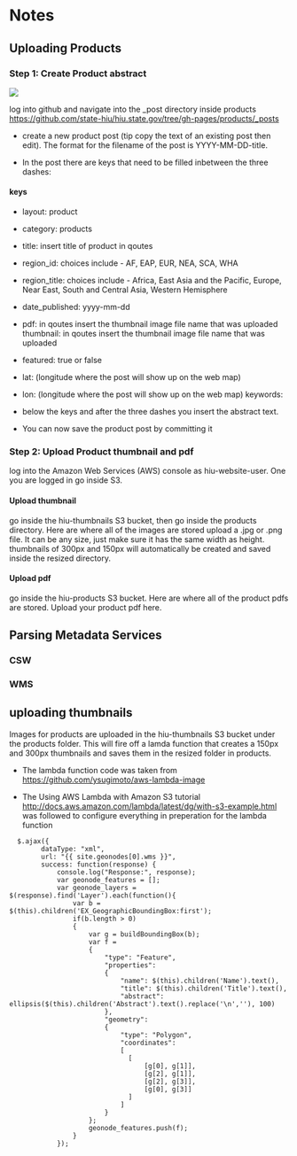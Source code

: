 # Notes

## Uploading Products

### Step 1: Create Product abstract

<img src="{{ site.baseurl }}/assets/img/repo_location.png">

log into github and navigate into the _post directory inside products https://github.com/state-hiu/hiu.state.gov/tree/gh-pages/products/_posts

- create a new product post (tip copy the text of an existing post then edit). The format for the filename of the post is YYYY-MM-DD-title.

- In the post there are keys that need to be filled inbetween the three dashes:

#### keys

- layout: product
- category: products
- title: insert title of product in qoutes
- region_id: choices include - AF, EAP, EUR, NEA, SCA, WHA
- region_title: choices include - Africa, East Asia and the Pacific, Europe, Near East, South and Central Asia, Western Hemisphere
- date_published: yyyy-mm-dd
- pdf: in qoutes insert the thumbnail image file name that was uploaded
thumbnail: in qoutes insert the thumbnail image file name that was uploaded
- featured: true or false 
- lat: (longitude where the post will show up on the web map)
- lon: (longitude where the post will show up on the web map)
keywords:

- below the keys and after the three dashes you insert the abstract text.

- You can now save the product post by committing it

### Step 2: Upload Product thumbnail and pdf

log into the Amazon Web Services (AWS) console as hiu-website-user. One you are logged in go inside S3.

#### Upload thumbnail

go inside the hiu-thumbnails S3 bucket, then go inside the products directory. Here are where all of the images are stored upload a .jpg or .png file. It can be any size, just make sure it has the same width as height. thumbnails of 300px and 150px will automatically be created and saved inside the resized directory.

#### Upload pdf

go inside the hiu-products S3 bucket. Here are where all of the product pdfs are stored. Upload your product pdf here.

## Parsing Metadata Services

### CSW

### WMS

## uploading thumbnails

Images for products are uploaded in the hiu-thumbnails S3 bucket under the products folder. This will fire off a lamda function that creates a 150px and 300px thumbnails and saves them in the resized folder in products.

- The lambda function code was taken from https://github.com/ysugimoto/aws-lambda-image

- The Using AWS Lambda with Amazon S3 tutorial http://docs.aws.amazon.com/lambda/latest/dg/with-s3-example.html was followed to configure everything in preperation for the lambda function


```
  $.ajax({
        dataType: "xml",
        url: "{{ site.geonodes[0].wms }}",
        success: function(response) {
            console.log("Response:", response);
            var geonode_features = [];
            var geonode_layers = $(response).find('Layer').each(function(){
                var b = $(this).children('EX_GeographicBoundingBox:first');
                if(b.length > 0)
                {
                    var g = buildBoundingBox(b);
                    var f =
                    {
                        "type": "Feature",
                        "properties":
                        {
                            "name": $(this).children('Name').text(),
                            "title": $(this).children('Title').text(),
                            "abstract": ellipsis($(this).children('Abstract').text().replace('\n',''), 100)
                        },
                        "geometry":
                        {
                            "type": "Polygon",
                            "coordinates":
                            [
                              [
                                  [g[0], g[1]],
                                  [g[2], g[1]],
                                  [g[2], g[3]],
                                  [g[0], g[3]]
                              ]
                            ]                        
                        }
                    };
                    geonode_features.push(f);
                }
            });
```
